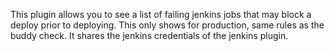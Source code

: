 This plugin allows you to see a list of failing jenkins jobs that may block a deploy prior to deploying. This only shows for production, same rules as the buddy check. It shares the jenkins credentials of the jenkins plugin.
